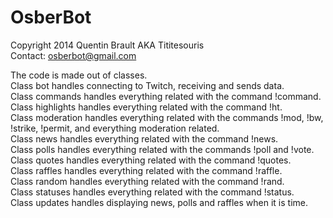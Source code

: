 OsberBot
======
Copyright 2014 Quentin Brault AKA Tititesouris  
Contact: osberbot@gmail.com  
  
The code is made out of classes.  
Class bot handles connecting to Twitch, receiving and sends data.  
Class commands handles everything related with the command !command.  
Class highlights handles everything related with the command !ht.  
Class moderation handles everything related with the commands !mod, !bw, !strike, !permit, and everything moderation related.  
Class news handles everything related with the command !news.  
Class polls handles everything related with the commands !poll and !vote.  
Class quotes handles everything related with the command !quotes.  
Class raffles handles everything related with the command !raffle.  
Class random handles everything related with the command !rand.  
Class statuses handles everything related with the command !status.  
Class updates handles displaying news, polls and raffles when it is time.  